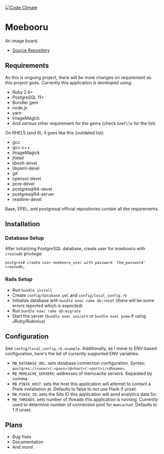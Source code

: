 [![Code Climate](https://codeclimate.com/github/moebooru/moebooru.png)](https://codeclimate.com/github/moebooru/moebooru)

Moebooru
========

An image board.

* [Source Repository](https://github.com/moebooru/moebooru)

Requirements
------------

As this is ongoing project, there will be more changes on requirement as this project goes. Currently this application is developed using:

* Ruby 2.6+
* PostgreSQL 11+
* Bundler gem
* node.js
* yarn
* ImageMagick
* And various other requirement for the gems (check `Gemfile` for the list)

On RHEL5 (and 6), it goes like this (outdated list):

* gcc
* gcc-c++
* ImageMagick
* jhead
* libxslt-devel
* libyaml-devel
* git
* openssl-devel
* pcre-devel
* postgresql94-devel
* postgresql94-server
* readline-devel

Base, EPEL, and postgresql official repositories contain all the requirements.

Installation
------------

### Database Setup

After initializing PostgreSQL database, create user for moebooru with `createdb` privilege:

    postgres# create user moebooru_user with password 'the_password' createdb;


### Rails Setup

* Run `bundle install`
* Create `config/database.yml` and `config/local_config.rb`
* Initialize database with `bundle exec rake db:reset` (there will be some errors reported which is expected)
* Run `bundle exec rake db:migrate`
* Start the server (`bundle exec unicorn` or `bundle exec puma` if using JRuby/Rubinius)

Configuration
-------------

See `config/local_config.rb.example`. Additionally, as I move to ENV-based configuration, here's the list of currently supported ENV variables:

- `MB_DATABASE_URL`: sets database connection configuration. Syntax: `postgres://<user>(:<pass>)@<host>(:<port>)/<dbname>`.
- `MB_MEMCACHE_SERVERS`: addresses of memcache servers. Separated by comma.
- `MB_PIWIK_HOST`: sets the host this application will attempt to contact a Piwik installation at. Defaults to false to not use Piwik if unset.
- `MB_PIWIK_ID`: sets the Site ID this application will send analytics data for.
- `MB_THREADS`: sets number of threads this application is running. Currently used to determine number of connection pool for `memcached`. Defaults to 1 if unset.

Plans
-----

* Bug fixes
* Documentation
* And more!
